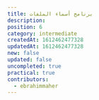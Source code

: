 ```yaml
---
title: برنامج أسماء الملفات
description: 
position: 6
category: intermediate
createdAt: 1612462477328
updatedAt: 1612462477328
new: false
updated: false
uncompleted: true
practical: true
contributors:
  - ebrahimmaher
---
```

